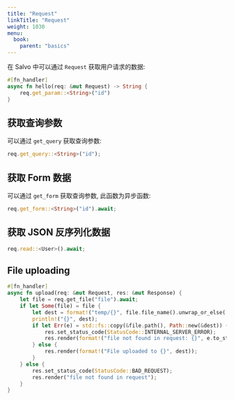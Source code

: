 ```yaml
---
title: "Request"
linkTitle: "Request"
weight: 1030
menu:
  book:
    parent: "basics"
---
```


在 Salvo 中可以通过 ```Request``` 获取用户请求的数据:

```rust
#[fn_handler]
async fn hello(req: &mut Request) -> String {
    req.get_param::<String>("id")
}
```

## 获取查询参数

可以通过 ```get_query``` 获取查询参数:

```rust
req.get_query::<String>("id");
```

## 获取 Form 数据

可以通过 ```get_form``` 获取查询参数, 此函数为异步函数:

```rust
req.get_form::<String>("id").await;
```


## 获取 JSON 反序列化数据

```rust
req.read::<User>().await;
```

## File uploading

```rust
#[fn_handler]
async fn upload(req: &mut Request, res: &mut Response) {
    let file = req.get_file("file").await;
    if let Some(file) = file {
        let dest = format!("temp/{}", file.file_name().unwrap_or_else(|| "file".into()));
        println!("{}", dest);
        if let Err(e) = std::fs::copy(&file.path(), Path::new(&dest)) {
            res.set_status_code(StatusCode::INTERNAL_SERVER_ERROR);
            res.render(format!("file not found in request: {}", e.to_string()));
        } else {
            res.render(format!("File uploaded to {}", dest));
        }
    } else {
        res.set_status_code(StatusCode::BAD_REQUEST);
        res.render("file not found in request");
    }
}
```